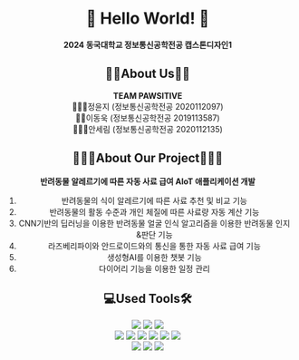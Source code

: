 <div align=center>

# 👋 Hello World! 👋
**2024 동국대학교 정보통신공학전공 캡스톤디자인1**

## 👩🏻About Us👦🏻
**TEAM PAWSITIVE**<br>
🙋🏻‍♀️정윤지 (정보통신공학전공 2020112097)<br>
🙋🏻이동욱 (정보통신공학전공 2019113587)<br>
🙋🏻‍♀️안세림 (정보통신공학전공 2020112135)

## 👩🏻‍💻About Our Project🧑🏻‍💻
**반려동물 알레르기에 따른 자동 사료 급여 AIoT 애플리케이션 개발**<br>
1. 반려동물의 식이 알레르기에 따른 사료 추천 및 비교 기능<br>
2. 반려동물의 활동 수준과 개인 체질에 따른 사료량 자동 계산 기능<br>
3. CNN기반의 딥러닝을 이용한 반려동물 얼굴 인식 알고리즘을 이용한 반려동물 인지&판단 기능<br>
4. 라즈베리파이와 안드로이드와의 통신을 통한 자동 사료 급여 기능<br>
5. 생성형AI를 이용한 챗봇 기능<br>
6. 다이어리 기능을 이용한 일정 관리<br>

<div align=center>

## 💻Used Tools🛠️
<img src="https://img.shields.io/badge/Android-3DDC84?style=for-the-badge&logo=Android&logoColor=white"/>
<img src="https://img.shields.io/badge/Java-007396?style=for-the-badge&logo=Java&logoColor=white"/>
<img src="https://img.shields.io/badge/Gradle-02303A.svg?style=for-the-badge&logo=Gradle&logoColor=white)"/><br>
<img src="https://img.shields.io/badge/-RaspberryPi-C51A4A?style=for-the-badge&logo=Raspberry-Pi"/>
<img src="https://img.shields.io/badge/Python-3776AB?style=for-the-badge&logo=Python&logoColor=white"/>
<img src="https://img.shields.io/badge/numpy-%23013243.svg?style=for-the-badge&logo=numpy&logoColor=white"/>
<img src="https://img.shields.io/badge/opencv-%23white.svg?style=for-the-badge&logo=opencv&logoColor=white"/>
<img src="https://img.shields.io/badge/Linux-FCC624?style=for-the-badge&logo=Linux&logoColor=white"/>
<img src="https://img.shields.io/badge/Firebase-FFCA28?style=for-the-badge&logo=Firebase&logoColor=white"/><br>
<img src="https://img.shields.io/badge/Github-181717?style=for-the-badge&logo=Github&logoColor=white"/>
<img src="https://img.shields.io/badge/Notion-000000?style=for-the-badge&logo=Notion&logoColor=white"/>
<img src="https://img.shields.io/badge/Trello-0052CC?style=for-the-badge&logo=Trello&logoColor=white"/>
